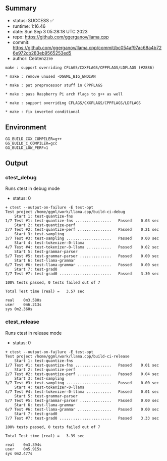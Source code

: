 ## Summary

- status:  SUCCESS ✅
- runtime: 1:16.46
- date:    Sun Sep  3 05:28:18 UTC 2023
- repo:    https://github.com/ggerganov/llama.cpp
- commit:  https://github.com/ggerganov/llama.cpp/commit/bc054af97ac68a4b726e972cb283eb9565253ed5
- author:  Cebtenzzre
```
make : support overriding CFLAGS/CXXFLAGS/CPPFLAGS/LDFLAGS (#2886)

* make : remove unused -DGGML_BIG_ENDIAN

* make : put preprocessor stuff in CPPFLAGS

* make : pass Raspberry Pi arch flags to g++ as well

* make : support overriding CFLAGS/CXXFLAGS/CPPFLAGS/LDFLAGS

* make : fix inverted conditional
```

## Environment

```
GG_BUILD_CXX_COMPILER=g++
GG_BUILD_C_COMPILER=gcc
GG_BUILD_LOW_PERF=1
```

## Output

### ctest_debug

Runs ctest in debug mode
- status: 0
```
+ ctest --output-on-failure -E test-opt
Test project /home/ggml/work/llama.cpp/build-ci-debug
    Start 1: test-quantize-fns
1/7 Test #1: test-quantize-fns ................   Passed    0.03 sec
    Start 2: test-quantize-perf
2/7 Test #2: test-quantize-perf ...............   Passed    0.21 sec
    Start 3: test-sampling
3/7 Test #3: test-sampling ....................   Passed    0.00 sec
    Start 4: test-tokenizer-0-llama
4/7 Test #4: test-tokenizer-0-llama ...........   Passed    0.02 sec
    Start 5: test-grammar-parser
5/7 Test #5: test-grammar-parser ..............   Passed    0.00 sec
    Start 6: test-llama-grammar
6/7 Test #6: test-llama-grammar ...............   Passed    0.00 sec
    Start 7: test-grad0
7/7 Test #7: test-grad0 .......................   Passed    3.30 sec

100% tests passed, 0 tests failed out of 7

Total Test time (real) =   3.57 sec

real	0m3.580s
user	0m6.213s
sys	0m2.360s
```

### ctest_release

Runs ctest in release mode
- status: 0
```
+ ctest --output-on-failure -E test-opt
Test project /home/ggml/work/llama.cpp/build-ci-release
    Start 1: test-quantize-fns
1/7 Test #1: test-quantize-fns ................   Passed    0.01 sec
    Start 2: test-quantize-perf
2/7 Test #2: test-quantize-perf ...............   Passed    0.04 sec
    Start 3: test-sampling
3/7 Test #3: test-sampling ....................   Passed    0.00 sec
    Start 4: test-tokenizer-0-llama
4/7 Test #4: test-tokenizer-0-llama ...........   Passed    0.01 sec
    Start 5: test-grammar-parser
5/7 Test #5: test-grammar-parser ..............   Passed    0.00 sec
    Start 6: test-llama-grammar
6/7 Test #6: test-llama-grammar ...............   Passed    0.00 sec
    Start 7: test-grad0
7/7 Test #7: test-grad0 .......................   Passed    3.33 sec

100% tests passed, 0 tests failed out of 7

Total Test time (real) =   3.39 sec

real	0m3.394s
user	0m5.915s
sys	0m2.477s
```
